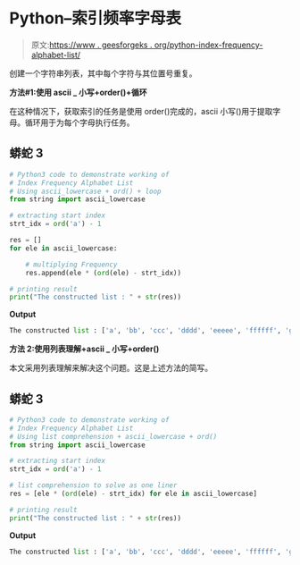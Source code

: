 # Python–索引频率字母表

> 原文:[https://www . geesforgeks . org/python-index-frequency-alphabet-list/](https://www.geeksforgeeks.org/python-index-frequency-alphabet-list/)

创建一个字符串列表，其中每个字符与其位置号重复。

**方法#1:使用 ascii _ 小写+order()+循环**

在这种情况下，获取索引的任务是使用 order()完成的，ascii 小写()用于提取字母。循环用于为每个字母执行任务。

## 蟒蛇 3

```py
# Python3 code to demonstrate working of
# Index Frequency Alphabet List
# Using ascii_lowercase + ord() + loop
from string import ascii_lowercase

# extracting start index
strt_idx = ord('a') - 1

res = []
for ele in ascii_lowercase:

    # multiplying Frequency
    res.append(ele * (ord(ele) - strt_idx))

# printing result
print("The constructed list : " + str(res))
```

**Output**

```py
The constructed list : ['a', 'bb', 'ccc', 'dddd', 'eeeee', 'ffffff', 'ggggggg', 'hhhhhhhh', 'iiiiiiiii', 'jjjjjjjjjj', 'kkkkkkkkkkk', 'llllllllllll', 'mmmmmmmmmmmmm', 'nnnnnnnnnnnnnn', 'ooooooooooooooo', 'pppppppppppppppp', 'qqqqqqqqqqqqqqqqq', 'rrrrrrrrrrrrrrrrrr', 'sssssssssssssssssss', 'tttttttttttttttttttt', 'uuuuuuuuuuuuuuuuuuuuu', 'vvvvvvvvvvvvvvvvvvvvvv', 'wwwwwwwwwwwwwwwwwwwwwww', 'xxxxxxxxxxxxxxxxxxxxxxxx', 'yyyyyyyyyyyyyyyyyyyyyyyyy', 'zzzzzzzzzzzzzzzzzzzzzzzzzz']
```

**方法 2:使用列表理解+ascii _ 小写+order()**

本文采用列表理解来解决这个问题。这是上述方法的简写。

## 蟒蛇 3

```py
# Python3 code to demonstrate working of
# Index Frequency Alphabet List
# Using list comprehension + ascii_lowercase + ord()
from string import ascii_lowercase

# extracting start index
strt_idx = ord('a') - 1

# list comprehension to solve as one liner
res = [ele * (ord(ele) - strt_idx) for ele in ascii_lowercase]

# printing result
print("The constructed list : " + str(res))
```

**Output**

```py
The constructed list : ['a', 'bb', 'ccc', 'dddd', 'eeeee', 'ffffff', 'ggggggg', 'hhhhhhhh', 'iiiiiiiii', 'jjjjjjjjjj', 'kkkkkkkkkkk', 'llllllllllll', 'mmmmmmmmmmmmm', 'nnnnnnnnnnnnnn', 'ooooooooooooooo', 'pppppppppppppppp', 'qqqqqqqqqqqqqqqqq', 'rrrrrrrrrrrrrrrrrr', 'sssssssssssssssssss', 'tttttttttttttttttttt', 'uuuuuuuuuuuuuuuuuuuuu', 'vvvvvvvvvvvvvvvvvvvvvv', 'wwwwwwwwwwwwwwwwwwwwwww', 'xxxxxxxxxxxxxxxxxxxxxxxx', 'yyyyyyyyyyyyyyyyyyyyyyyyy', 'zzzzzzzzzzzzzzzzzzzzzzzzzz']
```